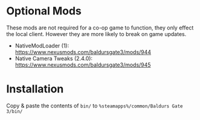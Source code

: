 # Optional Mods

These mods are not required for a co-op game to function, they only effect the local client. However they are
more likely to break on game updates.

  - NativeModLoader (1): https://www.nexusmods.com/baldursgate3/mods/944
  - Native Camera Tweaks (2.4.0): https://www.nexusmods.com/baldursgate3/mods/945

# Installation

Copy & paste the contents of `bin/` to `%steamapps%/common/Baldurs Gate 3/bin/`
